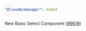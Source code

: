 ```yaml
---
"@linode/manager": Added
---
```


New Basic Select Component ([#9618](https://github.com/linode/manager/pull/9618))
